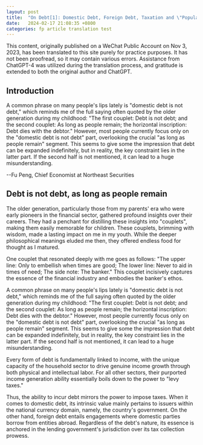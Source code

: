 ```yaml
---
layout: post
title:  "On Debt[1]: Domestic Debt, Foreign Debt, Taxation and \"Population\""
date:   2024-02-17 21:08:35 +0800
categories: fp article translation test
---
```


This content, originally published on a WeChat Public Account on Nov 3, 2023, has been translated to this site purely for practice purposes. It has not been proofread, so it may contain various errors. Assistance from ChatGPT-4 was utilized during the translation process, and gratitude is extended to both the original author and ChatGPT.

## Introduction
A common phrase on many people's lips lately is "domestic debt is not debt," which reminds me of the full saying often quoted by the older generation during my childhood: "The first couplet: Debt is not debt; and the second couplet: As long as people remain; the horizontal inscription: Debt dies with the debtor." However, most people currently focus only on the "domestic debt is not debt" part, overlooking the crucial "as long as people remain" segment. This seems to give some the impression that debt can be expanded indefinitely, but in reality, the key constraint lies in the latter part. If the second half is not mentioned, it can lead to a huge misunderstanding.

--Fu Peng, Chief Economist at Northeast Securities

## Debt is not debt, as long as people remain

The older generation, particularly those from my parents' era who were early pioneers in the financial sector, gathered profound insights over their careers. They had a penchant for distilling these insights into "couplets", making them easily memorable for children. These couplets, brimming with wisdom, made a lasting impact on me in my youth. While the deeper philosophical meanings eluded me then, they offered endless food for thought as I matured. 

One couplet that resonated deeply with me goes as follows: "The upper line: Only to embellish when times are good; The lower line: Never to aid in times of need; The side note: The banker." This couplet incisively captures the essence of the financial industry and embodies the banker's ethos.

A common phrase on many people's lips lately is "domestic debt is not debt," which reminds me of the full saying often quoted by the older generation during my childhood: "The first couplet: Debt is not debt; and the second couplet: As long as people remain; the horizontal inscription: Debt dies with the debtor." However, most people currently focus only on the "domestic debt is not debt" part, overlooking the crucial "as long as people remain" segment. This seems to give some the impression that debt can be expanded indefinitely, but in reality, the key constraint lies in the latter part. If the second half is not mentioned, it can lead to a huge misunderstanding.

Every form of debt is fundamentally linked to income, with the unique capacity of the household sector to drive genuine income growth through both physical and intellectual labor. For all other sectors, their purported income generation ability essentially boils down to the power to "levy taxes."

Thus, the ability to incur debt mirrors the power to impose taxes. When it comes to domestic debt, its intrinsic value mainly pertains to issuers within the national currency domain, namely, the country's government. On the other hand, foreign debt entails engagements where domestic parties borrow from entities abroad. Regardless of the debt's nature, its essence is anchored in the lending government's jurisdiction over its tax collection prowess.